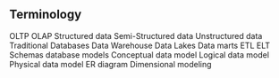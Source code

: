 

## Terminology
OLTP
OLAP
Structured data
Semi-Structured data
Unstructured data
Traditional Databases
Data Warehouse
Data Lakes
Data marts
ETL
ELT
Schemas
database models
Conceptual data model
Logical data model
Physical data model
ER diagram
Dimensional modeling
